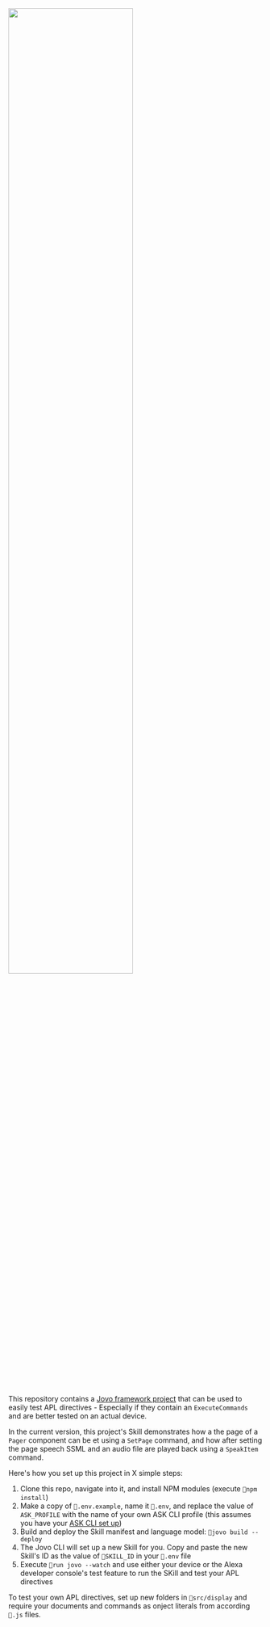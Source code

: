 
<img src="https://dicechampionship.s3-eu-west-1.amazonaws.com/showmaster_title.png" width="70%">

This repository contains a <a href="https://github.com/jovotech/jovo-framework">Jovo framework project</a> that can be used to easily test APL directives - Especially if they contain an `ExecuteCommands` and are better tested on an actual device.

In the current version, this project's Skill demonstrates how a the page of a `Pager` component can be et using a `SetPage` command, and how after setting the page speech SSML and an audio file are played back using a `SpeakItem` command.

Here's how you set up this project in X simple steps:
1. Clone this repo, navigate into it, and install NPM modules (execute `npm install`)
2. Make a copy of `.env.example`, name it `.env`, and replace the value of `ASK_PROFILE` with the name of your own ASK CLI profile (this assumes you have your <a href="https://developer.amazon.com/docs/smapi/quick-start-alexa-skills-kit-command-line-interface.html">ASK CLI set up</a>)
3. Build and deploy the Skill manifest and language model: `jovo build --deploy`
4. The Jovo CLI will set up a new Skill for you. Copy and paste the new Skill's ID as the value of `SKILL_ID` in your `.env` file
5. Execute `run jovo --watch` and use either your device or the Alexa developer console's test feature to run the SKill and test your APL directives


To test your own APL directives, set up new folders in `src/display` and require your documents and commands as onject literals from according `.js` files.